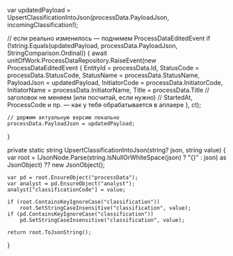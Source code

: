 var updatedPayload = UpsertClassificationIntoJson(processData.PayloadJson, incomingClassification!);

// если реально изменилось — поднимем ProcessDataEditedEvent
if (!string.Equals(updatedPayload, processData.PayloadJson, StringComparison.Ordinal))
{
    await unitOfWork.ProcessDataRepository.RaiseEvent(new ProcessDataEditedEvent
    {
        EntityId      = processData.Id,
        StatusCode    = processData.StatusCode,
        StatusName    = processData.StatusName,
        PayloadJson   = updatedPayload,
        InitiatorCode = processData.InitiatorCode,
        InitiatorName = processData.InitiatorName,
        Title         = processData.Title   // заголовок не меняем (или посчитай, если нужно)
        // StartedAt, ProcessCode и пр. — как у тебя обрабатывается в аплаере
    }, ct);

    // держим актуальную версию локально
    processData.PayloadJson = updatedPayload;
}







private static string UpsertClassificationIntoJson(string? json, string value)
{
    var root = (JsonNode.Parse(string.IsNullOrWhiteSpace(json) ? "{}" : json) as JsonObject) ?? new JsonObject();

    var pd = root.EnsureObject("processData");
    var analyst = pd.EnsureObject("analyst");
    analyst["classificationCode"] = value;

    if (root.ContainsKeyIgnoreCase("classification"))
        root.SetStringCaseInsensitive("classification", value);
    if (pd.ContainsKeyIgnoreCase("classification"))
        pd.SetStringCaseInsensitive("classification", value);

    return root.ToJsonString();
}

